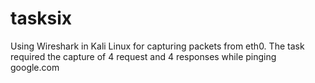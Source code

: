 # tasksix
Using Wireshark in Kali Linux for capturing packets from eth0.
The task required the capture of 4 request and 4 responses while pinging google.com
